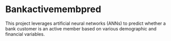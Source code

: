 # Bankactivemembpred
This project leverages artificial neural networks (ANNs) to predict whether a bank customer is an active member based on various demographic and financial variables.
